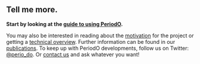 ## Tell me more.

**Start by looking at the [guide to using PeriodO](/guide/).**

You may also be interested in reading about the [motivation](/motivation/) for the project or getting a [technical overview](/technical-overview/). Further information can be found in our [publications](/publications/). To keep up with PeriodO developments, follow us on Twitter: [\@perio_do](https://twitter.com/perio_do). Or [contact us](/contact/) and ask whatever you want!

